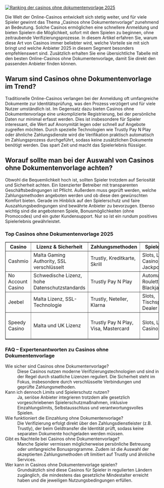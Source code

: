 [![Ranking der casinos ohne dokumentenvorlage 2025](https://123-caf.pages.dev/gitsignup.png)](https://vrmoo.ru/Bt82HjjY)

<div>     <p>Die Welt der Online-Casinos entwickelt sich stetig weiter, und für viele Spieler gewinnt das Thema „Casinos ohne Dokumentenvorlage“ zunehmend an Bedeutung. Solche Casinos ermöglichen eine schnellere Anmeldung und bieten Spielern die Möglichkeit, sofort mit dem Spielen zu beginnen, ohne zeitraubende Verifizierungsprozesse. In diesem Artikel erfahren Sie, warum diese Art von Casinos immer beliebter wird, welche Vorteile sie mit sich bringt und welche Anbieter 2025 in diesem Segment besonders empfehlenswert sind. Zusätzlich erhalten Sie eine übersichtliche Tabelle mit den besten Online-Casinos ohne Dokumentenvorlage, damit Sie direkt den passenden Anbieter finden können.</p>    <h2>Warum sind Casinos ohne Dokumentenvorlage im Trend?</h2>   <p>Traditionelle Online-Casinos verlangen bei der Anmeldung oft umfangreiche Dokumente zur Identitätsprüfung, was den Prozess verzögert und für viele Nutzer umständlich ist. Im Gegensatz dazu bieten Casinos ohne Dokumentenvorlage eine unkomplizierte Registrierung, bei der persönliche Daten nur minimal erfasst werden. Dies ist insbesondere für Spieler interessant, die Wert auf Anonymität legen oder schnell auf Angebote zugreifen möchten. Durch spezielle Technologien wie Trustly Pay N Play oder ähnliche Zahlungsdienste wird die Verifikation praktisch automatisch im Zahlungsprozess durchgeführt, sodass keine zusätzlichen Dokumente benötigt werden. Das spart Zeit und macht das Spielerlebnis flüssiger.</p>    <h2>Worauf sollte man bei der Auswahl von Casinos ohne Dokumentenvorlage achten?</h2>   <p>Obwohl die Bequemlichkeit hoch ist, sollten Spieler trotzdem auf Seriosität und Sicherheit achten. Ein lizenzierter Betreiber mit transparenten Geschäftsbedingungen ist Pflicht. Außerdem muss geprüft werden, welche Zahlungsmethoden angeboten werden und ob diese den gewünschten Komfort bieten. Gerade im Hinblick auf den Spielerschutz und faire Auszahlungsbedingungen sind bewährte Anbieter zu bevorzugen. Ebenso wichtig sind die angebotenen Spiele, Bonusmöglichkeiten (ohne Promocodes) und ein guter Kundensupport. Nur so ist ein rundum positives Spielerlebnis gewährleistet.</p>    <h3>Top Casinos ohne Dokumentenvorlage 2025</h3>   <table border="1" cellpadding="5" cellspacing="0" style="border-collapse: collapse; width: 100%;">     <thead>       <tr>         <th>Casino</th>         <th>Lizenz & Sicherheit</th>         <th>Zahlungsmethoden</th>         <th>Spieleangebot</th>         <th>Kundensupport</th>       </tr>     </thead>     <tbody>       <tr>         <td>Cashmio</td>         <td>Malta Gaming Authority, SSL verschlüsselt</td>         <td>Trustly, Kreditkarte, Skrill</td>         <td>Slots, Live Casino, Jackpot-Spiele</td>         <td>24/7 Live-Chat, E-Mail</td>       </tr>       <tr>         <td>No Account Casino</td>         <td>Schwedische Lizenz, hohe Datenschutzstandards</td>         <td>Trustly Pay N Play</td>         <td>Automatenspiele, Roulette, Blackjack</td>         <td>Telefon, Live-Chat</td>       </tr>       <tr>         <td>Jeebel</td>         <td>Malta Lizenz, SSL-Technologie</td>         <td>Trustly, Neteller, Klarna</td>         <td>Slots, Tischspiele, Live Dealer</td>         <td>24/7 Support via Chat und E-Mail</td>       </tr>       <tr>         <td>Speedy Casino</td>         <td>Malta und UK Lizenz</td>         <td>Trustly Pay N Play, Visa, Mastercard</td>         <td>Slots, Live Casino, Bingo</td>         <td>Live-Chat, E-Mail Antwortzeit < 1 Stunde</td>       </tr>     </tbody>   </table>    <h3>FAQ – Expertenantworten zu Casinos ohne Dokumentenvorlage</h3>   <dl>     <dt>Wie sicher sind Casinos ohne Dokumentenvorlage?</dt>     <dd>Diese Casinos nutzen moderne Verifizierungstechnologien und sind in der Regel durch staatliche Lizenzen reguliert. Die Sicherheit steht im Fokus, insbesondere durch verschlüsselte Verbindungen und geprüfte Zahlungsmethoden.</dd>      <dt>Kann ich dennoch Limits und Spielerschutz nutzen?</dt>     <dd>Ja, seriöse Anbieter integrieren trotzdem alle gesetzlich vorgeschriebenen Spielerschutzmaßnahmen, inklusive Einzahlungslimits, Selbstausschluss und verantwortungsvolles Spielen.</dd>      <dt>Wie funktioniert die Einzahlung ohne Dokumentenvorlage?</dt>     <dd>Die Verifizierung erfolgt direkt über den Zahlungsdienstleister (z.B. Trustly), der beim Geldtransfer die Identität prüft, sodass keine separaten Dokumente hochgeladen werden müssen.</dd>      <dt>Gibt es Nachteile bei Casinos ohne Dokumentenvorlage?</dt>     <dd>Manche Spieler vermissen möglicherweise persönliche Betreuung oder umfangreiche Bonusprogramme. Zudem ist die Auswahl der akzeptierten Zahlungsmethoden oft limitiert auf Trustly und ähnliche Services.</dd>      <dt>Wer kann in Casinos ohne Dokumentenvorlage spielen?</dt>     <dd>Grundsätzlich sind diese Casinos für Spieler in regulierten Ländern zugänglich, die mindestens das gesetzliche Mindestalter erreicht haben und die jeweiligen Nutzungsbedingungen erfüllen.</dd>   </dl> </div>